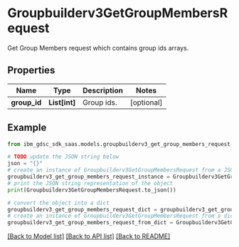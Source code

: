 # Groupbuilderv3GetGroupMembersRequest

Get Group Members request which contains group ids arrays.

## Properties

Name | Type | Description | Notes
------------ | ------------- | ------------- | -------------
**group_id** | **List[int]** | Group ids. | [optional] 

## Example

```python
from ibm_gdsc_sdk_saas.models.groupbuilderv3_get_group_members_request import Groupbuilderv3GetGroupMembersRequest

# TODO update the JSON string below
json = "{}"
# create an instance of Groupbuilderv3GetGroupMembersRequest from a JSON string
groupbuilderv3_get_group_members_request_instance = Groupbuilderv3GetGroupMembersRequest.from_json(json)
# print the JSON string representation of the object
print(Groupbuilderv3GetGroupMembersRequest.to_json())

# convert the object into a dict
groupbuilderv3_get_group_members_request_dict = groupbuilderv3_get_group_members_request_instance.to_dict()
# create an instance of Groupbuilderv3GetGroupMembersRequest from a dict
groupbuilderv3_get_group_members_request_from_dict = Groupbuilderv3GetGroupMembersRequest.from_dict(groupbuilderv3_get_group_members_request_dict)
```
[[Back to Model list]](../README.md#documentation-for-models) [[Back to API list]](../README.md#documentation-for-api-endpoints) [[Back to README]](../README.md)


